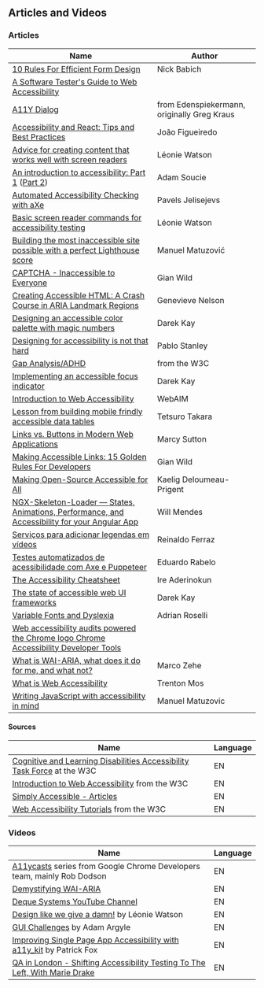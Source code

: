 ## Articles and Videos

### Articles

| Name | Author |
|---   |---       |
| [10 Rules For Efficient Form Design](http://babich.biz/10-rules-for-efficient-form-design/) | Nick Babich |
| [A Software Tester's Guide to Web Accessibility](https://dojo.ministryoftesting.com/lessons/a-software-tester-s-guide-to-web-accessibility)
| [A11Y Dialog](https://github.com/edenspiekermann/a11y-dialog) | from Edenspiekermann, originally Greg Kraus
| [Accessibility and React: Tips and Best Practices](https://www.aditus.io/talks/react-and-accessibility/) | João Figueiredo
| [Advice for creating content that works well with screen readers](https://accessibility.blog.gov.uk/2017/02/08/advice-for-creating-content-that-works-well-with-screen-readers/) |  Léonie Watson
| [An introduction to accessibility: Part 1](https://getflywheel.com/layout/an-introduction-to-accessibility-part-1/) ([Part 2](https://getflywheel.com/layout/an-introduction-to-accessibility-part-2/)) |  Adam Soucie
| [Automated Accessibility Checking with aXe](https://www.sitepoint.com/automated-accessibility-checking-with-axe/) |  Pavels Jelisejevs
| [Basic screen reader commands for accessibility testing](https://www.paciellogroup.com/blog/2015/01/basic-screen-reader-commands-for-accessibility-testing/) |  Léonie Watson
| [Building the most inaccessible site possible with a perfect Lighthouse score](https://www.matuzo.at/blog/building-the-most-inaccessible-site-possible-with-a-perfect-lighthouse-score/) |  Manuel Matuzović
| [CAPTCHA - Inaccessible to Everyone](http://www.sitepoint.com/captcha-inaccessible-to-everyone/) |  Gian Wild
| [Creating Accessible HTML: A Crash Course in ARIA Landmark Regions](https://c2experience.com/blog/2018/03/creating-accessible-html-a-crash-course-in-aria-landmark-regions/) |  Genevieve Nelson
| [Designing an accessible color palette with magic numbers](https://darekkay.com/blog/accessible-color-palette/) |  Darek Kay
| [Designing for accessibility is not that hard](https://uxdesign.cc/designing-for-accessibility-is-not-that-hard-c04cc4779d94) | Pablo Stanley
| [Gap Analysis/ADHD](https://www.w3.org/WAI/PF/cognitive-a11y-tf/wiki/Gap_Analysis/ADHD) | from the W3C
| [Implementing an accessible focus indicator](https://darekkay.com/blog/accessible-focus-indicator/) |  Darek Kay
| [Introduction to Web Accessibility](http://webaim.org/intro/) |  WebAIM
| [Lesson from building mobile frindly accessible data tables](https://medium.com/shopify-ux/lessons-from-building-mobile-friendly-accessible-data-tables-1e05c6924eaf#.yxri88ccf) |  Tetsuro Takara
| [Links vs. Buttons in Modern Web Applications](https://marcysutton.com/links-vs-buttons-in-modern-web-applications/) |  Marcy Sutton
| [Making Accessible Links: 15 Golden Rules For Developers](http://www.sitepoint.com/15-rules-making-accessible-links/) |  Gian Wild
| [Making Open-Source Accessible for All](https://medium.com/@kaelig/making-open-source-accessible-for-all-8131429913b1) |  Kaelig Deloumeau-Prigent
| [NGX-Skeleton-Loader — States, Animations, Performance, and Accessibility for your Angular App](https://medium.com/@willmendesneto/ngx-skeleton-loader-states-animations-performance-and-accessibility-for-your-angular-app-ad0fd86da7a5) |  Will Mendes
| [Serviços para adicionar legendas em vídeos](http://reinaldoferraz.com.br/servicos-para-adicionar-legendas-em-videos/) |  Reinaldo Ferraz
| [Testes automatizados de acessibilidade com Axe e Puppeteer](https://medium.com/@oieduardorabelo/testes-automatizados-de-acessibilidade-6a164e77e11e) |  Eduardo Rabelo
| [The Accessibility Cheatsheet](http://bitsofco.de/the-accessibility-cheatsheet/) | Ire Aderinokun
| [The state of accessible web UI frameworks](https://darekkay.com/blog/accessible-ui-frameworks/) | Darek Kay
| [Variable Fonts and Dyslexia](http://adrianroselli.com/2018/08/variable-fonts-and-dyslexia.html) | Adrian Roselli
| [Web accessibility audits powered  the Chrome logo Chrome Accessibility Developer Tools](https://addyosmani.com/a11y/)
| [What is WAI-ARIA, what does it do for me, and what not?](https://www.marcozehe.de/2014/03/27/what-is-wai-aria-what-does-it-do-for-me-and-what-not/) | Marco Zehe
| [What is Web Accessibility](http://alistapart.com/article/wiwa) | Trenton Mos
| [Writing JavaScript with accessibility in mind](https://medium.com/@matuzo/writing-javascript-with-accessibility-in-mind-a1f6a5f467b9) | Manuel Matuzovic

#### Sources

| Name | Language |
|---   |---       |
| [Cognitive and Learning Disabilities Accessibility Task Force](https://www.w3.org/WAI/PF/cognitive-a11y-tf/wiki/Main_Page) at the W3C | EN |
| [Introduction to Web Accessibility](https://www.w3.org/WAI/fundamentals/accessibility-intro/) from the W3C | EN |
| [Simply Accessible - Articles](http://simplyaccessible.com/articles/) | EN |
| [Web Accessibility Tutorials](https://www.w3.org/WAI/tutorials/) from the W3C | EN |

### Videos

| Name | Language |
|---   |---       |
| [A11ycasts](https://www.youtube.com/watch?v=HtTyRajRuyY) series from Google Chrome Developers team, mainly Rob Dodson | EN |
| [Demystifying WAI-ARIA](https://davidmacd.com/blog/wai-aria-accessbility-for-average-web-developers.html) | EN |
| [Deque Systems YouTube Channel](https://www.youtube.com/channel/UCvNQ5aJllZ5Oi49jtMKeb0Q) | EN |
| [Design like we give a damn!](https://www.vimeo.com/110965713) by Léonie Watson | EN |
| [GUI Challenges](https://github.com/argyleink/gui-challenges) by Adam Argyle | EN
| [Improving Single Page App Accessibility with a11y_kit](https://www.vimeo.com/117614181) by Patrick Fox | EN |
| [QA in London - Shifting Accessibility Testing To The Left, With Marie Drake](https://www.youtube.com/watch?v=0URKi9NmL-I) | EN |
